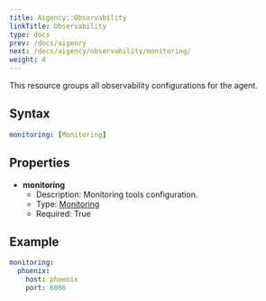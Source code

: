 ```yaml
---
title: Aigency::Observability
linkTitle: Observability
type: docs
prev: /docs/aigency
next: /docs/aigency/observability/monitoring/
weight: 4
---
```


This resource groups all observability configurations for the agent.

## Syntax
```yaml
monitoring: [Monitoring]
```

## Properties
- **monitoring**
  - Description: Monitoring tools configuration.
  - Type: [Monitoring](/docs/aigency/observability/monitoring/)
  - Required: True

## Example
```yaml
monitoring:
  phoenix:
    host: phoenix
    port: 6006
```
